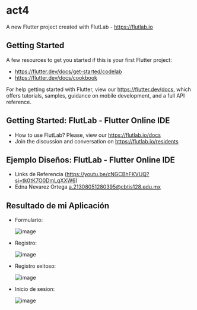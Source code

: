 # act4

A new Flutter project created with FlutLab - https://flutlab.io

## Getting Started

A few resources to get you started if this is your first Flutter project:

- https://flutter.dev/docs/get-started/codelab
- https://flutter.dev/docs/cookbook

For help getting started with Flutter, view our
https://flutter.dev/docs, which offers tutorials,
samples, guidance on mobile development, and a full API reference.

## Getting Started: FlutLab - Flutter Online IDE

- How to use FlutLab? Please, view our https://flutlab.io/docs
- Join the discussion and conversation on https://flutlab.io/residents

## Ejemplo Diseños: FlutLab - Flutter Online IDE

- Links de Referencia  (https://youtu.be/cNGCBhFKVUQ?si=tk0tK7O0DmLqXXW6)
- Edna Nevarez Ortega a.21308051280395@cbtis128.edu.mx

## Resultado de mi Aplicación

- Formulario:
  
  ![image](https://github.com/NevarezOrtegaEdna/UII-Act4_Login/assets/143743281/675f40fb-1cd0-4ed4-8925-95b92095096f)

- Registro:
  
  ![image](https://github.com/NevarezOrtegaEdna/UII-Act4_Login/assets/143743281/838870cb-c2f1-48bf-a32d-5b48f5e693b5)

- Registro exitoso:
  
  ![image](https://github.com/NevarezOrtegaEdna/UII-Act4_Login/assets/143743281/d575f6ac-1507-4842-9de2-ed999254c163)

- Inicio de sesion:
  
  ![image](https://github.com/NevarezOrtegaEdna/UII-Act4_Login/assets/143743281/4c147c3f-13dc-4b57-9184-7325befddb06)
